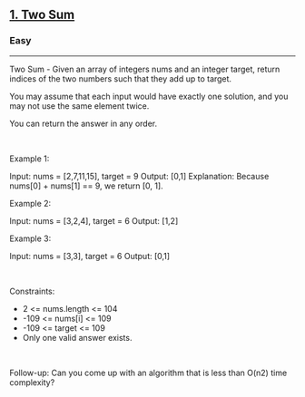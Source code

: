 <h2><a href="https://leetcode.com/problems/two-sum/">1. Two Sum</a></h2><h3>Easy</h3><hr>Two Sum - Given an array of integers nums and an integer target, return indices of the two numbers such that they add up to target.

You may assume that each input would have exactly one solution, and you may not use the same element twice.

You can return the answer in any order.

 

Example 1:


Input: nums = [2,7,11,15], target = 9
Output: [0,1]
Explanation: Because nums[0] + nums[1] == 9, we return [0, 1].


Example 2:


Input: nums = [3,2,4], target = 6
Output: [1,2]


Example 3:


Input: nums = [3,3], target = 6
Output: [0,1]


 

Constraints:

 * 2 <= nums.length <= 104
 * -109 <= nums[i] <= 109
 * -109 <= target <= 109
 * Only one valid answer exists.

 

Follow-up: Can you come up with an algorithm that is less than O(n2) time complexity?